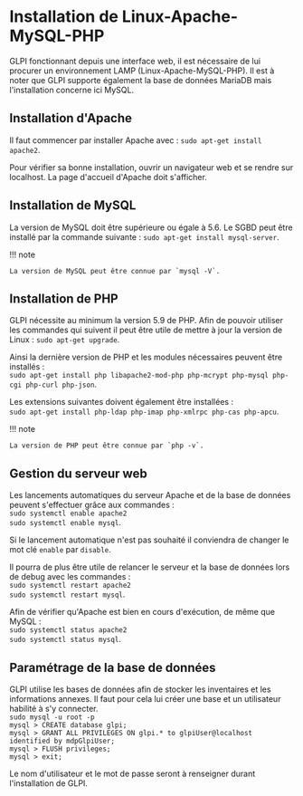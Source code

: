 # Installation de Linux-Apache-MySQL-PHP

GLPI fonctionnant depuis une interface web, il est nécessaire de lui procurer un environnement LAMP (Linux-Apache-MySQL-PHP). Il est à noter que GLPI supporte également la base de données MariaDB mais l'installation concerne ici MySQL.

## Installation d'Apache

Il faut commencer par installer Apache avec :
`sudo apt-get install apache2`.

Pour vérifier sa bonne installation, ouvrir un navigateur web et se rendre sur localhost. La page d'accueil d'Apache doit s'afficher.

## Installation de MySQL

La version de MySQL doit être supérieure ou égale à 5.6. Le SGBD peut être installé par la commande suivante :
`sudo apt-get install mysql-server`.


!!! note

	La version de MySQL peut être connue par `mysql -V`.

## Installation de PHP

GLPI nécessite au minimum la version 5.9 de PHP. Afin de pouvoir utiliser les commandes qui suivent il peut être utile de mettre à jour la version de Linux :
`sudo apt-get upgrade`.

Ainsi la dernière version de PHP et les modules nécessaires peuvent être installés :  
`sudo apt-get install php libapache2-mod-php php-mcrypt php-mysql php-cgi php-curl php-json`.

Les extensions suivantes doivent également être installées :  
`sudo apt-get install php-ldap php-imap php-xmlrpc php-cas php-apcu`.

!!! note

	La version de PHP peut être connue par `php -v`.

## Gestion du serveur web

Les lancements automatiques du serveur Apache et de la base de données peuvent s'effectuer grâce aux commandes :  
`sudo systemctl enable apache2`  
`sudo systemctl enable mysql`.

Si le lancement automatique n'est pas souhaité il conviendra de changer le mot clé `enable` par `disable`.

Il pourra de plus être utile de relancer le serveur et la base de données lors de debug avec les commandes :  
`sudo systemctl restart apache2`  
`sudo systemctl restart mysql`.

Afin de vérifier qu'Apache est bien en cours d'exécution, de même que MySQL :  
`sudo systemctl status apache2`  
`sudo systemctl status mysql`.

## Paramétrage de la base de données

GLPI utilise les bases de données afin de stocker les inventaires et les informations annexes. Il faut pour cela lui créer une base et un utilisateur habilité à s'y connecter.  
`sudo mysql -u root -p`  
`mysql > CREATE database glpi;`  
`mysql > GRANT ALL PRIVILEGES ON glpi.* to glpiUser@localhost identified by mdpGlpiUser;`  
`mysql > FLUSH privileges;`  
`mysql > exit;`

Le nom d'utilisateur et le mot de passe seront à renseigner durant l'installation de GLPI.
